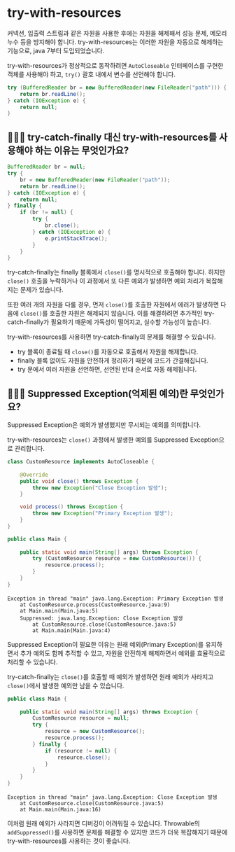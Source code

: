 # try-with-resources

커넥션, 입출력 스트림과 같은 자원을 사용한 후에는 자원을 해제해서 성능 문제, 메모리 누수 등을 방지해야 합니다. try-with-resources는 이러한 자원을 자동으로 해제하는 기능으로, java 7부터 도입되었습니다.

try-with-resources가 정상적으로 동작하려면 `AutoCloseable` 인터페이스를 구현한 객체를 사용해야 하고, `try()` 괄호 내에서 변수를 선언해야 합니다.

```java
try (BufferedReader br = new BufferedReader(new FileReader("path"))) {
    return br.readLine();
} catch (IOException e) {
    return null;
}
```

## 🤷🏻‍♂️ try-catch-finally 대신 try-with-resources를 사용해야 하는 이유는 무엇인가요?

```java
BufferedReader br = null;
try {
    br = new BufferedReader(new FileReader("path"));
    return br.readLine();
} catch (IOException e) {
    return null;
} finally {
    if (br != null) {
        try {
            br.close();
        } catch (IOException e) {
            e.printStackTrace();
        }
    }
}
```

try-catch-finally는 finally 블록에서 `close()`를 명시적으로 호출해야 합니다. 하지만 `close()` 호출을 누락하거나 이 과정에서 또 다른 예외가 발생하면 예외 처리가 복잡해지는 문제가 있습니다.

또한 여러 개의 자원을 다룰 경우, 먼저 `close()`를 호출한 자원에서 에러가 발생하면 다음에 `close()`를 호출한 자원은 해제되지 않습니다. 이를 해결하려면 추가적인 try-catch-finally가 필요하기 때문에 가독성이 떨어지고, 실수할 가능성이 높습니다.

try-with-resources를 사용하면 try-catch-finally의 문제를 해결할 수 있습니다.

- try 블록이 종료될 때 `close()`를 자동으로 호출해서 자원을 해제합니다.
- finally 블록 없이도 자원을 안전하게 정리하기 때문에 코드가 간결해집니다.
- try 문에서 여러 자원을 선언하면, 선언된 반대 순서로 자동 해제됩니다.

## 🤷🏻‍♂️ Suppressed Exception(억제된 예외)란 무엇인가요?

Suppressed Exception은 예외가 발생했지만 무시되는 예외를 의미합니다.

try-with-resources는 `close()` 과정에서 발생한 예외를 Suppressed Exception으로 관리합니다.

```java
class CustomResource implements AutoCloseable {
    
    @Override
    public void close() throws Exception {
        throw new Exception("Close Exception 발생");
    }

    void process() throws Exception {
        throw new Exception("Primary Exception 발생");
    }
}

public class Main {
    
    public static void main(String[] args) throws Exception {
        try (CustomResource resource = new CustomResource()) {
            resource.process();
        }
    }
}
```

```
Exception in thread "main" java.lang.Exception: Primary Exception 발생
    at CustomResource.process(CustomResource.java:9)
    at Main.main(Main.java:5)
    Suppressed: java.lang.Exception: Close Exception 발생
        at CustomResource.close(CustomResource.java:5)
        at Main.main(Main.java:4)
```

Suppressed Exception이 필요한 이유는 원래 예외(Primary Exception)를 유지하면서 추가 예외도 함께 추적할 수 있고, 자원을 안전하게 해제하면서 예외를 효율적으로 처리할 수 있습니다.

try-catch-finally는 `close()`를 호출할 때 예외가 발생하면 원래 예외가 사라지고 `close()`에서 발생한 예외만 남을 수 있습니다.

```java
public class Main {
    
    public static void main(String[] args) throws Exception {
        CustomResource resource = null;
        try {
            resource = new CustomResource();
            resource.process();
        } finally {
            if (resource != null) {
                resource.close();
            }
        }
    }
}
```

```
Exception in thread "main" java.lang.Exception: Close Exception 발생
    at CustomResource.close(CustomResource.java:5)
    at Main.main(Main.java:16)
```

이처럼 원래 예외가 사라지면 디버깅이 어려워질 수 있습니다. Throwable의 `addSuppressed()`를 사용하면 문제를 해결할 수 있지만 코드가 더욱 복잡해지기 때문에 try-with-resources를 사용하는 것이 좋습니다.